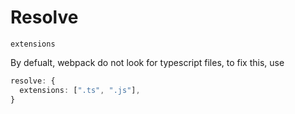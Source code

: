 # Resolve

`extensions`

By defualt, webpack do not look for typescript files, to fix this, use

```ts
resolve: {
  extensions: [".ts", ".js"],
}
```
